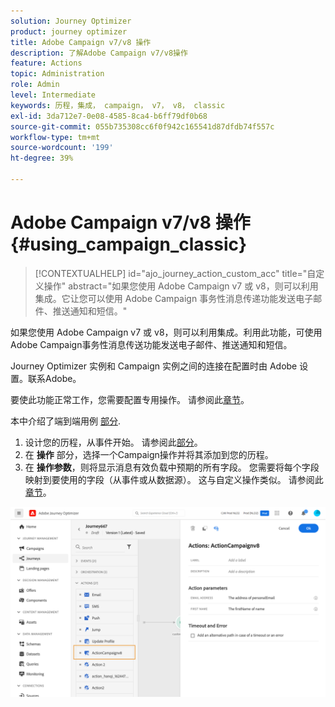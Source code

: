 ```yaml
---
solution: Journey Optimizer
product: journey optimizer
title: Adobe Campaign v7/v8 操作
description: 了解Adobe Campaign v7/v8操作
feature: Actions
topic: Administration
role: Admin
level: Intermediate
keywords: 历程，集成， campaign， v7， v8， classic
exl-id: 3da712e7-0e08-4585-8ca4-b6ff79df0b68
source-git-commit: 055b735308cc6f0f942c165541d87dfdb74f557c
workflow-type: tm+mt
source-wordcount: '199'
ht-degree: 39%

---
```


# Adobe Campaign v7/v8 操作 {#using_campaign_classic}

>[!CONTEXTUALHELP]
>id="ajo_journey_action_custom_acc"
>title="自定义操作"
>abstract="如果您使用 Adobe Campaign v7 或 v8，则可以利用集成。它让您可以使用 Adobe Campaign 事务性消息传递功能发送电子邮件、推送通知和短信。"

如果您使用 Adobe Campaign v7 或 v8，则可以利用集成。利用此功能，可使用Adobe Campaign事务性消息传送功能发送电子邮件、推送通知和短信。

Journey Optimizer 实例和 Campaign 实例之间的连接在配置时由 Adobe 设置。联系Adobe。

要使此功能正常工作，您需要配置专用操作。 请参阅此[章节](../action/acc-action.md)。

本中介绍了端到端用例 [部分](../building-journeys/ajo-ac.md).

1. 设计您的历程，从事件开始。 请参阅此[部分](../building-journeys/journey.md)。
1. 在 **操作** 部分，选择一个Campaign操作并将其添加到您的历程。
1. 在 **操作参数**，则将显示消息有效负载中预期的所有字段。 您需要将每个字段映射到要使用的字段（从事件或从数据源）。 这与自定义操作类似。 请参阅此[章节](../building-journeys/using-custom-actions.md)。

![](assets/accintegration2.png)
